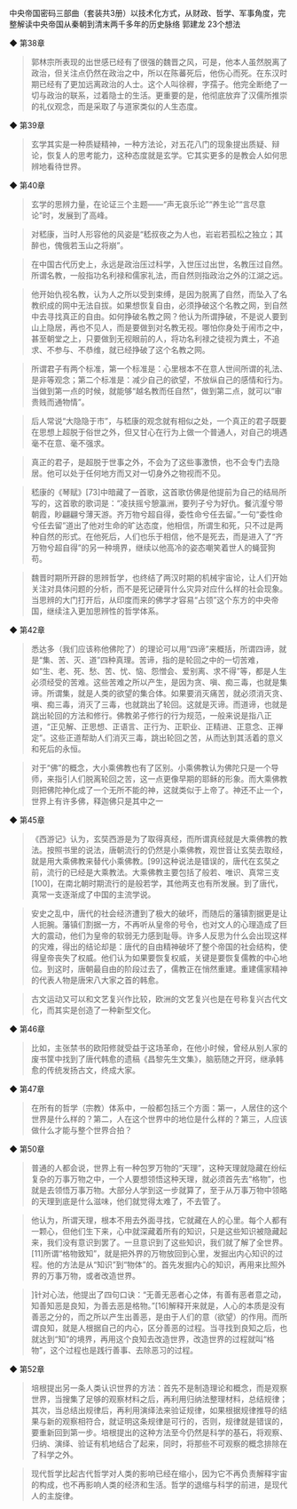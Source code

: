 中央帝国密码三部曲（套装共3册）以技术化方式，从财政、哲学、军事角度，完整解读中央帝国从秦朝到清末两千多年的历史脉络
郭建龙
23个想法

◆ 第38章

> 郭林宗所表现的出世感已经有了很强的魏晋之风，可是，他本人虽然脱离了政治，但关注点仍然在政治之中，所以在陈蕃死后，他伤心而死。在东汉时期已经有了更加远离政治的人士。这个人叫徐稺，字孺子。他完全断绝了一切与政治的联系，过着隐士的生活。更重要的是，他彻底放弃了汉儒所推崇的礼仪观念，而是采取了与道家类似的人生态度。


◆ 第39章

> 玄学其实是一种质疑精神，一种方法论，对五花八门的现象提出质疑、辩论，恢复人的思考能力，这种态度就是玄学。它其实更多的是教会人如何思辨地看待世界。


◆ 第40章

> 玄学的思辨力量，在论证三个主题——“声无哀乐论”“养生论”“言尽意论”时，发展到了高峰。


> 对嵇康，当时人形容他的风姿是“嵇叔夜之为人也，岩岩若孤松之独立；其醉也，傀俄若玉山之将崩”。


> 在中国古代历史上，永远是政治压过科学，入世压过出世，名教压过自然。所谓名教，一般指功名利禄和儒家礼法，而自然则指政治之外的江湖之远。


> 他开始仇视名教，认为人之所以受到束缚，是因为脱离了自然，而坠入了名教织成的网中无法自拔。如果想恢复自由，必须挣破这个名教之网，到自然中去寻找真正的自由。如何挣破名教之网？他认为所谓挣破，不是说人要到山上隐居，再也不见人，而是要做到对名教无视。哪怕你身处于闹市之中，甚至朝堂之上，只要做到无视眼前的人，将功名利禄之徒视为粪土，不追求、不参与、不恭维，就已经挣破了这个名教之网。


> 所谓君子有两个标准，第一个标准是：心里根本不在意人世间所谓的礼法、是非等观念；第二个标准是：减少自己的欲望，不放纵自己的感情和行为。当做到第一点的时候，就能够“越名教而任自然”，做到第二点，就可以“审贵贱而通物情”。


> 后人常说“大隐隐于市”，与嵇康的观念就有相似之处，一个真正的君子既要在思想上超脱于俗世之外，但又甘心在行为上做一个普通人，对自己的境遇毫不在意、毫不强求。


> 真正的君子，是超脱于世事之外，不会为了这些事激愤，也不会专门去隐居。他可以处于任何地方而又对一切身外之物视而不见。


> 嵇康的《琴赋》[73]中暗藏了一首歌，这首歌仿佛是他提前为自己的结局所写的，这首歌的歌词是：“凌扶摇兮憩瀛洲，要列子兮为好仇。餐沆瀣兮带朝霞，眇翩翩兮薄天游。齐万物兮超自得，委性命兮任去留。”一句“委性命兮任去留”道出了他对生命的旷达态度，他相信，所谓生和死，只不过是两种自然的形式。在他死后，人们也乐于相信，他不是死去，而是进入了“齐万物兮超自得”的另一种境界，继续以他高冷的姿态嘲笑着世人的蝇营狗苟。


> 魏晋时期所开辟的思辨哲学，也终结了两汉时期的机械宇宙论，让人们开始关注对具体问题的分析，而不是死记硬背什么灾异对应什么样的社会现象。当思辨的大门打开后，从印度而来的佛学才容易“占领”这个东方的中央帝国，继续注入更加思辨性的哲学体系。


◆ 第42章

> 悉达多（我们应该称他佛陀了）的理论可以用“四谛”来概括，所谓四谛，就是“集、苦、灭、道”四种真理。苦谛，指的是轮回之中的一切苦难，如“生、老、死、愁、苦、忧、恼、怨憎会、爱别离、求不得”等，都是人生必须经受的苦难。这些苦难之所以产生，是因为贪、嗔、痴三毒，也就是集谛。所谓集，就是人类的欲望的集合体。如果要消灭痛苦，就必须消灭贪、嗔、痴三毒，消灭了三毒，也就跳出了轮回。这就是灭谛。而道谛，也就是跳出轮回的方法和修行。佛教弟子修行的行为规范，一般来说是指八正道，“正见解、正思想、正语言、正行为、正职业、正精进、正意念、正禅定”。这些正道帮助人们消灭三毒，跳出轮回之苦，从而达到其活着的意义和死后的永恒。


> 对于“佛”的概念，大小乘佛教也有了区别。小乘佛教认为佛陀只是一个导师，来指引人们脱离轮回之苦，这一点更像早期的耶稣的形象。而大乘佛教则把佛陀神化成了一个无所不能的神，这就类似于上帝了。神还不止一个，世界上有许多佛，释迦佛只是其中之一


◆ 第45章

> 《西游记》认为，玄奘西游是为了取得真经，而所谓真经就是大乘佛教的教法。按照书里的说法，唐朝流行的仍然是小乘佛教，观世音让玄奘去取经，就是用大乘佛教来替代小乘佛教。[99]这种说法是错误的，唐代在玄奘之前，流行的已经是大乘教法。大乘佛教主要包括了般若、唯识、真常三支[100]，在南北朝时期流行的是般若学，其他两支也有所发展。到了唐代，真常一支逐渐成了中国的主流学说。


> 安史之乱中，唐代的社会经济遭到了极大的破坏，而随后的藩镇割据更是让人扼腕。藩镇们割据一方，不再听从皇帝的号令，也对文人的心理造成了巨大的震动，他们为皇帝的软弱无力感到耻辱。许多人反思为什么会出现这样的灾难，得出的结论却是：唐代的自由精神破坏了整个帝国的社会结构，使得皇帝丧失了权威。他们认为如果要恢复权威，关键是要恢复儒教的中心地位。到这时，唐朝最自由的阶段过去了，儒教正在悄然重建。重建儒家精神的代表人物是唐宋八大家之首的韩愈。


> 古文运动又可以和文艺复兴作比较，欧洲的文艺复兴也是在号称复兴古代文化，而其实是创造了一种新型文化。


◆ 第46章

> 比如，主张禁书的欧阳修就受益于这场革命，在他小时候，曾经从别人家的废书筐中找到了唐代韩愈的遗稿《昌黎先生文集》，脑筋随之开窍，继承韩愈的传统发扬古文，终成大家。


◆ 第47章

> 在所有的哲学（宗教）体系中，一般都包括三个方面：第一，人居住的这个世界是什么样的？第二，人在这个世界中的地位是什么样的？第三，人应该做什么才能与整个世界合拍？


◆ 第50章

> 普通的人都会说，世界上有一种包罗万物的“天理”，这种天理就隐藏在纷纭复杂的万事万物之中，一个人要想领悟这种天理，就必须首先去“格物”，也就是去领悟万事万物。大部分人学到这一步就算了，至于从万事万物中领略的天理到底是什么滋味，他们就觉得太难了，不去管了。


> 他认为，所谓天理，根本不用去外面寻找，它就藏在人的心里。每个人都有一颗心，但他们生下来，心中就深藏着所有的知识，只是这些知识被隐藏起来，我们没有意识到罢了。一旦意识到了这些知识，我们就了解了全世界。[11]所谓“格物致知”，就是把外界的万物放回到心里，发掘出内心知识的过程。他的方法是从“知识”到“物体”的。首先发掘内心的知识，再用来比照外界的万事万物，或者改造世界。


> ]针对心法，他提出了四句口诀：“无善无恶者心之体，有善有恶者意之动，知善知恶是良知，为善去恶是格物。”[16]解释开来就是，人心的本质是没有善恶之分的，而之所以产生出善恶，是由于人们的意（欲望）的作用。而所谓良知，就是人根据自己的内心，区分善恶的过程。当寻找到良知之后，也就达到“知”的境界，再用这个良知去改造世界，改造世界的过程就叫“格物”，这个过程也是践行善事、去除恶习的过程。


◆ 第52章

> 培根提出另一条人类认识世界的方法：首先不是制造理论和概念，而是观察世界，当搜集了足够的观察材料之后，再利用归纳法整理材料，总结规律；其次，当总结出规律后，再利用演绎法来验证规律，如果根据规律推导的结果与新的观察相符合，就证明这条规律是可行的，否则，规律就是错误的，要重新回到第一步。培根提出的这种方法至今仍然是科学的基石，将观察、归纳、演绎、验证有机地结合了起来，同时，将那些不可观察的概念排除在了科学之外。


> 现代哲学比起古代哲学对人类的影响已经在缩小，因为它不再负责解释宇宙的构成，也不再影响人类的经济和生活。哲学的退缩与科学的前进，是现代人的主旋律。

